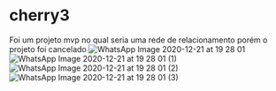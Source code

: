 # cherry3
Foi um projeto mvp no qual seria uma rede de relacionamento porém o projeto foi cancelado
![WhatsApp Image 2020-12-21 at 19 28 01](https://user-images.githubusercontent.com/54545085/102828235-efc03680-43c2-11eb-88fa-4ee840e1daea.jpeg)
![WhatsApp Image 2020-12-21 at 19 28 01 (1)](https://user-images.githubusercontent.com/54545085/102828458-88ef4d00-43c3-11eb-9c99-6242f3a117c1.jpeg)
![WhatsApp Image 2020-12-21 at 19 28 01 (2)](https://user-images.githubusercontent.com/54545085/102828323-2dbd5a80-43c3-11eb-9aa6-da80a2568743.jpeg)
![WhatsApp Image 2020-12-21 at 19 28 01 (3)](https://user-images.githubusercontent.com/54545085/102828372-56ddeb00-43c3-11eb-8c15-ea5ac5708336.jpeg)
